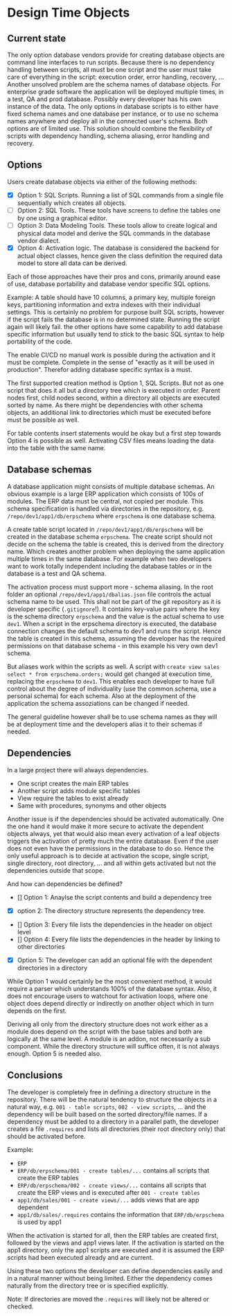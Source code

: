 # Design Time Objects

## Current state

The only option database vendors provide for creating database objects are command line interfaces to run scripts. Because there is no dependency handling between scripts, all must be one script and the user must take care of everything in the script: execution order, error handling, recovery, ...
Another unsolved problem are the schema names of database objects. For enterprise grade software the application will be deployed multiple times, in a test, QA and prod database. Possibly every developer has his own instance of the data. The only options in database scripts is to either have fixed schema names and one database per instance, or to use no schema names anywhere and deploy all in the connected user's schema.
Both options are of limited use.
This solution should combine the flexibility of scripts with dependency handling, schema aliasing, error handling and recovery.

## Options

Users create database objects via either of the following methods:

- [x] Option 1: SQL Scripts. Running a list of SQL commands from a single file sequentially which creates all objects.
- [ ] Option 2: SQL Tools. These tools have screens to define the tables one by one using a graphical editor.
- [ ] Option 3: Data Modeling Tools. These tools allow to create logical and physical data model and derive the SQL commands in the database vendor dialect.
- [x] Option 4: Activation logic. The database is considered the backend for actual object classes, hence given the class definition the required data model to store all data can be derived.

Each of those approaches have their pros and cons, primarily around ease of use, database portability and database vendor specific SQL options.

Example: A table should have 10 columns, a primary key, multiple foreign keys, partitioning information and extra indexes with their individual settings. This is certainly no problem for purpose built SQL scripts, however if the script fails the database is in no determined state. Running the script again will likely fail. the other options have some capability to add database specific information but usually tend to stick to the basic SQL syntax to help portability of the code.

The enable CI/CD no manual work is possible during the activation and it must be complete. Complete in the sense of "exactly as it will be used in production". Therefor adding database specific syntax is a must.

The first supported creation method is Option 1, SQL Scripts. But not as one script that does it all but a directory tree which is executed in order. Parent nodes first, child nodes second, within a directory all objects are executed sorted by name. As there might be dependencies with other schema objects, an additional link to directories which must be executed before must be possible as well.

For table contents insert statements would be okay but a first step towards Option 4 is possible as well. Activating CSV files means loading the data into the table with the same name.

## Database schemas

A database application might consists of multiple database schemas. An obvious example is a large ERP application which consists of 100s of modules. The ERP data must be central, not copied per module. 
This schema specification is handled via directories in the repository, e.g. `/repo/dev1/app1/db/erpschema` where `erpschema` is one database schema.

A create table script located in `/repo/dev1/app1/db/erpschema` will be created in the database schema `erpschema`. The create script should not decide on the schema the table is created, this is derived from the directory name.
Which creates another problem when deploying the same application multiple times in the same database. For example when two developers want to work totally independent including the database tables or in the database is a test and QA schema.

The activation process must support more - schema aliasing. 
In the root folder an optional `/repo/dev1/app1/dbalias.json` file controls the actual schema name to be used. This shall not be part of the git repository as it is developer specific (`.gitignore`!). 
It contains key-value pairs where the key is the schema directory `erpschema` and the value is the actual schema to use `dev1`.
When a script in the erpschema directory is executed, the database connection changes the default schema to dev1 and runs the script.
Hence the table is created in this schema, assuming the developer has the required permissions on that database schema - in this example his very own dev1 schema.

But aliases work within the scripts as well. A script with `create view sales select * from erpschema.orders;` would get changed at execution time, replacing the `erpschema` to `dev1`. 
This enables each developer to have full control about the degree of individuality (use the common schema, use a personal schema) for each schema. Also at the deployment of the application the schema assoziations can be changed if needed.

The general guideline however shall be to use schema names as they will be at deployment time and the developers alias it to their schemas if needed.

## Dependencies

In a large project there will always dependencies.

- One script creates the main ERP tables
- Another script adds module specific tables
- View require the tables to exist already
- Same with procedures, synonyms and other objects

Another issue is if the dependencies should be activated automatically. One the one hand it would make it more secure to activate the dependent objects always, yet that would also mean every activation of a leaf objects triggers the activation of pretty much the entire database. Even if the user does not even have the permissions in the database to do so.
Hence the only useful approach is to decide at activation the scope, single script, single directory, root directory, ... and all within gets activated but not the dependencies outside that scope.

And how can dependencies be defined?

- [] Option 1: Anaylse the script contents and build a dependency tree
- [x] option 2: The directory structure represents the dependency tree.
- [] Option 3: Every file lists the dependencies in the header on object level
- [] Option 4: Every file lists the dependencies in the header by linking to other directories
- [x] Option 5: The developer can add an optional file with the dependent directories in a directory

While Option 1 would certainly be the most convenient method, it would require a parser which understands 100% of the database syntax. Also, it does not encourage users to watchout for activation loops, where one object does depend directly or indirectly on another object which in turn depends on the first.

Deriving all only from the directory structure does not work either as a module does depend on the script with the base tables and both are logically at the same level. A module is an addon, not necessarily a sub component. While the directory structure will suffice often, it is not always enough. Option 5 is needed also.

## Conclusions

The developer is completely free in defining a directory structure in the repository. There will be the natural tendency to structure the objects in a natural way, e.g. `001 - table scripts`, `002 - view scripts`, ... and the dependency will be built based on the sorted directory/file names.
If a dependency must be added to a directory in a parallel path, the developer creates a file `.requires` and lists all directories (their root directory only) that should be activated before.

Example:

- `ERP`
- `ERP/db/erpschema/001 - create tables/...` contains all scripts that create the ERP tables
- `ERP/db/erpschema/002 - create views/...` contains all scripts that create the ERP views and is executed after `001 - create tables`
- `app1/db/sales/001 - create views/...` adds views that are app dependent
- `app1/db/sales/.requires` contains the information that `ERP/db/erpschema` is used by app1

When the activation is started for all, then the ERP tables are created first, followed by the views and app1 views later. 
If the activation is started on the app1 directory, only the app1 scripts are executed and it is assumed the ERP scripts had been executed already and are current.

Using these two options the developer can define dependencies easily and in a natural manner without being limited. Either the dependency comes naturally from the directory tree or is specified explicitly.

Note: If directories are moved the `.requires` will likely not be altered or checked.

